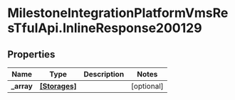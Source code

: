 # MilestoneIntegrationPlatformVmsResTfulApi.InlineResponse200129

## Properties
Name | Type | Description | Notes
------------ | ------------- | ------------- | -------------
**_array** | [**[Storages]**](Storages.md) |  | [optional] 
